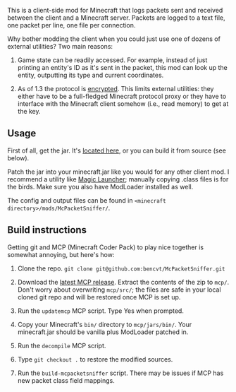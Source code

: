 This is a client-side mod for Minecraft that logs packets sent and received
between the client and a Minecraft server. Packets are logged to a text file,
one packet per line, one file per connection.

Why bother modding the client when you could just use one of dozens of external
utilities? Two main reasons:

1. Game state can be readily accessed. For example, instead of just printing an
   entity's ID as it's sent in the packet, this mod can look up the entity,
   outputting its type and current coordinates.

2. As of 1.3 the protocol is [encrypted](http://mc.kev009.com/Protocol_Encryption).
   This limits external utilities: they either have to be a full-fledged
   Minecraft protocol proxy or they have to interface with the Minecraft client
   somehow (i.e., read memory) to get at the key.

Usage
-----

First of all, get the jar.
It's [located here](https://www.dropbox.com/sh/rrg4n7phfksvz9z/Rt3yLMYh7W/minecraft/clientmods/McPacketSniffer),
or you can build it from source (see below).

Patch the jar into your minecraft.jar like you would for any other client mod.
I recommend a utility like
[Magic Launcher](http://www.minecraftforum.net/topic/939149-launcher-magic-launcher-098-mods-options-news/);
manually copying .class files is for the birds.
Make sure you also have ModLoader installed as well.

The config and output files can be found in
`<minecraft directory>/mods/McPacketSniffer/`.

Build instructions
------------------

Getting git and MCP (Minecraft Coder Pack) to play nice together is somewhat
annoying, but here's how:

1. Clone the repo.
   `git clone git@github.com:bencvt/McPacketSniffer.git`

2. Download the [latest MCP release](http://mcp.ocean-labs.de/index.php/MCP_Releases).
   Extract the contents of the zip to `mcp/`. Don't worry about overwriting
   `mcp/src/`; the files are safe in your local cloned git repo and will be
   restored once MCP is set up.

3. Run the `updatemcp` MCP script. Type Yes when prompted.

4. Copy your Minecraft's `bin/` directory to `mcp/jars/bin/`. Your minecraft.jar
   should be vanilla plus ModLoader patched in.

5. Run the `decompile` MCP script.

6. Type `git checkout .` to restore the modified sources.

7. Run the `build-mcpacketsniffer` script.
   There may be issues if MCP has new packet class field mappings.
